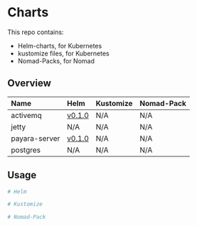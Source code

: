 # Charts
This repo contains:

  * Helm-charts, for Kubernetes
  * kustomize files, for Kubernetes
  * Nomad-Packs, for Nomad

## Overview

| Name | Helm | Kustomize | Nomad-Pack |
| :--  | :--  | :--       | :--        |
| activemq      | [v0.1.0](./kubernetes/charts/activemq/README.md)      | N/A | N/A | 
| jetty         | N/A | N/A | N/A | 
| payara-server | [v0.1.0](./kubernetes/charts/payara-server/README.md) | N/A | N/A | 
| postgres      | N/A | N/A | N/A | 

## Usage

```bash
# Helm
```

```bash
# Kustomize
```

```bash
# Nomad-Pack
```